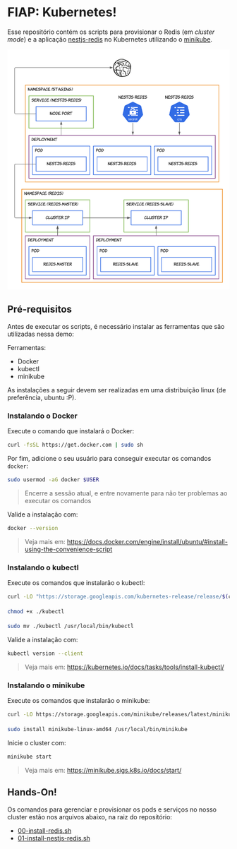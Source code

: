 # FIAP: Kubernetes!

Esse repositório contém os scripts para provisionar o Redis (em _cluster mode_) e a aplicação [nestjs-redis](https://github.com/wnqueiroz/nestjs-redis) no Kubernetes utilizando o [minikube](https://minikube.sigs.k8s.io/docs/).

<p align="center">
  <img src="docs/assets/fiap-k8s.png">
</p>

## Pré-requisitos

Antes de executar os scripts, é necessário instalar as ferramentas que são utilizadas nessa demo:

Ferramentas:

- Docker
- kubectl
- minikube

As instalações a seguir devem ser realizadas em uma distribuição linux (de preferência, ubuntu :P).

### Instalando o Docker

Execute o comando que instalará o Docker:

```bash
curl -fsSL https://get.docker.com | sudo sh
```

Por fim, adicione o seu usuário para conseguir executar os comandos `docker`:

```bash
sudo usermod -aG docker $USER
```

> Encerre a sessão atual, e entre novamente para não ter problemas ao executar os comandos

Valide a instalação com:

```bash
docker --version
```

> Veja mais em: https://docs.docker.com/engine/install/ubuntu/#install-using-the-convenience-script

### Instalando o kubectl

Execute os comandos que instalarão o kubectl:

```bash
curl -LO "https://storage.googleapis.com/kubernetes-release/release/$(curl -s https://storage.googleapis.com/kubernetes-release/release/stable.txt)/bin/linux/amd64/kubectl"

chmod +x ./kubectl

sudo mv ./kubectl /usr/local/bin/kubectl
```

Valide a instalação com:

```bash
kubectl version --client
```

> Veja mais em: https://kubernetes.io/docs/tasks/tools/install-kubectl/

### Instalando o minikube

Execute os comandos que instalarão o minikube:

```bash
curl -LO https://storage.googleapis.com/minikube/releases/latest/minikube-linux-amd64

sudo install minikube-linux-amd64 /usr/local/bin/minikube
```

Inicie o cluster com:

```bash
minikube start
```

> Veja mais em: https://minikube.sigs.k8s.io/docs/start/

## Hands-On!

Os comandos para gerenciar e provisionar os pods e serviços no nosso cluster estão nos arquivos abaixo, na raiz do repositório:

- [00-install-redis.sh](./00-install-redis.sh)
- [01-install-nestjs-redis.sh](./01-install-nestjs-redis.sh)
